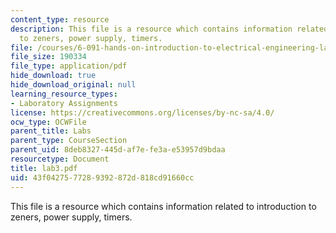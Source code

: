 ```yaml
---
content_type: resource
description: This file is a resource which contains information related to introduction
  to zeners, power supply, timers.
file: /courses/6-091-hands-on-introduction-to-electrical-engineering-lab-skills-january-iap-2008/43f0427577289392872d818cd91660cc_lab3.pdf
file_size: 190334
file_type: application/pdf
hide_download: true
hide_download_original: null
learning_resource_types:
- Laboratory Assignments
license: https://creativecommons.org/licenses/by-nc-sa/4.0/
ocw_type: OCWFile
parent_title: Labs
parent_type: CourseSection
parent_uid: 8deb8327-445d-af7e-fe3a-e53957d9bdaa
resourcetype: Document
title: lab3.pdf
uid: 43f04275-7728-9392-872d-818cd91660cc
---
```

This file is a resource which contains information related to introduction to zeners, power supply, timers.